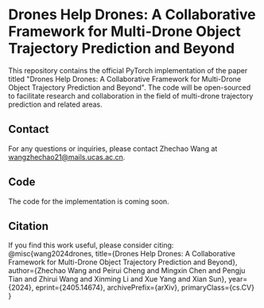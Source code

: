 # Drones Help Drones: A Collaborative Framework for Multi-Drone Object Trajectory Prediction and Beyond

This repository contains the official PyTorch implementation of the paper titled "Drones Help Drones: A Collaborative Framework for Multi-Drone Object Trajectory Prediction and Beyond". The code will be open-sourced to facilitate research and collaboration in the field of multi-drone trajectory prediction and related areas.

## Contact

For any questions or inquiries, please contact Zhechao Wang at wangzhechao21@mails.ucas.ac.cn.

## Code

The code for the implementation is coming soon.

## Citation

If you find this work useful, please consider citing:
@misc{wang2024drones,
      title={Drones Help Drones: A Collaborative Framework for Multi-Drone Object Trajectory Prediction and Beyond}, 
      author={Zhechao Wang and Peirui Cheng and Mingxin Chen and Pengju Tian and Zhirui Wang and Xinming Li and Xue Yang and Xian Sun},
      year={2024},
      eprint={2405.14674},
      archivePrefix={arXiv},
      primaryClass={cs.CV}
}
